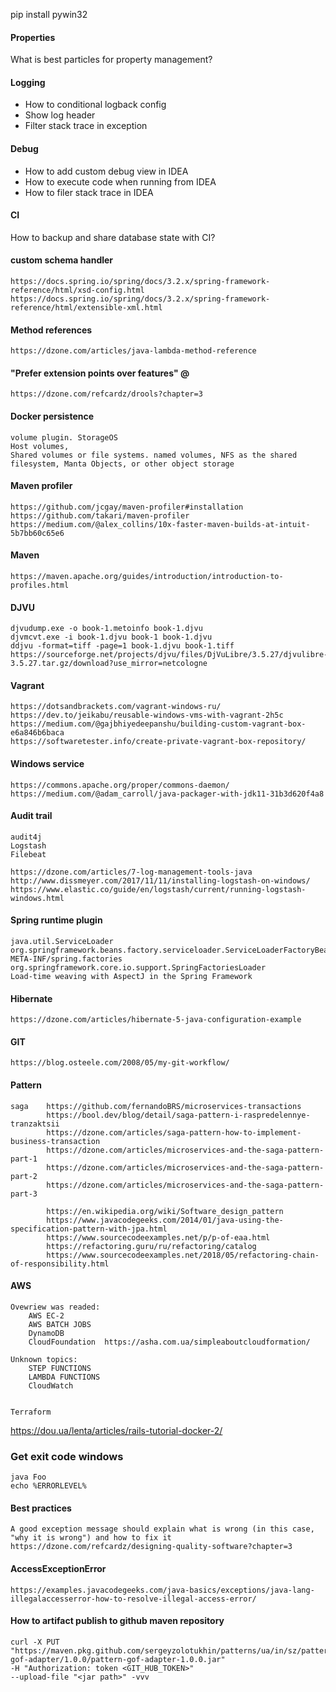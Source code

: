 pip install pywin32

#### Properties

What is best particles for property management?  

#### Logging
* How to conditional logback config
* Show log header
* Filter stack trace in exception

#### Debug
* How to add custom debug view in IDEA
* How to execute code when running from IDEA
* How to filer stack trace in IDEA

#### CI 

How to backup and share database state with CI?

#### custom schema handler

    https://docs.spring.io/spring/docs/3.2.x/spring-framework-reference/html/xsd-config.html
    https://docs.spring.io/spring/docs/3.2.x/spring-framework-reference/html/extensible-xml.html
    
#### Method references 

    https://dzone.com/articles/java-lambda-method-reference
    
#### "Prefer extension points over features" @ 

    https://dzone.com/refcardz/drools?chapter=3
    
#### Docker persistence

    volume plugin. StorageOS 
    Host volumes, 
    Shared volumes or file systems. named volumes, NFS as the shared filesystem, Manta Objects, or other object storage
    
#### Maven profiler

    https://github.com/jcgay/maven-profiler#installation
    https://github.com/takari/maven-profiler
    https://medium.com/@alex_collins/10x-faster-maven-builds-at-intuit-5b7bb60c65e6
    
#### Maven

    https://maven.apache.org/guides/introduction/introduction-to-profiles.html
    
#### DJVU
    
    djvudump.exe -o book-1.metoinfo book-1.djvu
    djvmcvt.exe -i book-1.djvu book-1 book-1.djvu
    ddjvu -format=tiff -page=1 book-1.djvu book-1.tiff
    https://sourceforge.net/projects/djvu/files/DjVuLibre/3.5.27/djvulibre-3.5.27.tar.gz/download?use_mirror=netcologne
    
#### Vagrant 

    https://dotsandbrackets.com/vagrant-windows-ru/
    https://dev.to/jeikabu/reusable-windows-vms-with-vagrant-2h5c
    https://medium.com/@gajbhiyedeepanshu/building-custom-vagrant-box-e6a846b6baca
    https://softwaretester.info/create-private-vagrant-box-repository/
    
#### Windows service 

    https://commons.apache.org/proper/commons-daemon/    
    https://medium.com/@adam_carroll/java-packager-with-jdk11-31b3d620f4a8
    
#### Audit trail 

    audit4j
    Logstash
    Filebeat
    
    https://dzone.com/articles/7-log-management-tools-java
    http://www.dissmeyer.com/2017/11/11/installing-logstash-on-windows/
    https://www.elastic.co/guide/en/logstash/current/running-logstash-windows.html
    
#### Spring runtime plugin

    java.util.ServiceLoader
    org.springframework.beans.factory.serviceloader.ServiceLoaderFactoryBean
    META-INF/spring.factories
    org.springframework.core.io.support.SpringFactoriesLoader
    Load-time weaving with AspectJ in the Spring Framework
    
#### Hibernate
    
    https://dzone.com/articles/hibernate-5-java-configuration-example    

#### GIT
    
    https://blog.osteele.com/2008/05/my-git-workflow/    
    
#### Pattern
    
    saga    https://github.com/fernandoBRS/microservices-transactions
            https://bool.dev/blog/detail/saga-pattern-i-raspredelennye-tranzaktsii
            https://dzone.com/articles/saga-pattern-how-to-implement-business-transaction
            https://dzone.com/articles/microservices-and-the-saga-pattern-part-1
            https://dzone.com/articles/microservices-and-the-saga-pattern-part-2
            https://dzone.com/articles/microservices-and-the-saga-pattern-part-3
            
            https://en.wikipedia.org/wiki/Software_design_pattern
            https://www.javacodegeeks.com/2014/01/java-using-the-specification-pattern-with-jpa.html
            https://www.sourcecodeexamples.net/p/p-of-eaa.html
            https://refactoring.guru/ru/refactoring/catalog
            https://www.sourcecodeexamples.net/2018/05/refactoring-chain-of-responsibility.html
            
#### AWS
    
    Ovewriew was readed:
        AWS EC-2
        AWS BATCH JOBS
        DynamoDB
        CloudFoundation  https://asha.com.ua/simpleaboutcloudformation/
    
    Unknown topics:
        STEP FUNCTIONS
        LAMBDA FUNCTIONS
        CloudWatch
    
    
    Terraform
    
https://dou.ua/lenta/articles/rails-tutorial-docker-2/
    
### Get exit code windows
    
    java Foo
    echo %ERRORLEVEL%
    
#### Best practices

    A good exception message should explain what is wrong (in this case, "why it is wrong") and how to fix it
    https://dzone.com/refcardz/designing-quality-software?chapter=3
    
#### AccessExceptionError

    https://examples.javacodegeeks.com/java-basics/exceptions/java-lang-illegalaccesserror-how-to-resolve-illegal-access-error/
    
#### How to artifact publish to github maven repository
    
    curl -X PUT "https://maven.pkg.github.com/sergeyzolotukhin/patterns/ua/in/sz/pattern/pattern-gof-adapter/1.0.0/pattern-gof-adapter-1.0.0.jar" 
    -H "Authorization: token <GIT_HUB_TOKEN>" 
    --upload-file "<jar path>" -vvv   